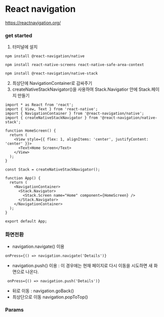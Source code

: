 # React navigation

https://reactnavigation.org/

### get started

1. 터미널에 설치

```
npm install @react-navigation/native

npm install react-native-screens react-native-safe-area-context

npm install @react-navigation/native-stack
```

2. 최상단에 NavigationContainer로 감싸주기
3. createNativeStackNavigator()을 사용하여 Stack.Navigatior 안에 Stack.페이지 만들기

```
import * as React from 'react';
import { View, Text } from 'react-native';
import { NavigationContainer } from '@react-navigation/native';
import { createNativeStackNavigator } from '@react-navigation/native-stack';

function HomeScreen() {
  return (
    <View style={{ flex: 1, alignItems: 'center', justifyContent: 'center' }}>
      <Text>Home Screen</Text>
    </View>
  );
}

const Stack = createNativeStackNavigator();

function App() {
  return (
    <NavigationContainer>
      <Stack.Navigator>
        <Stack.Screen name="Home" component={HomeScreen} />
      </Stack.Navigator>
    </NavigationContainer>
  );
}

export default App;
```

### 화면전환

- navigation.navigate() 이용

```
onPress={() => navigation.navigate('Details')}
```

- navigation.push() 이용 : 이 경우에는 현재 페이지로 다시 이동을 시도하면 새 화면으로 나온다.

```
 onPress={() => navigation.push('Details')}
```

- 뒤로 이동 : navigation.goBack()
- 최상단으로 이동 navigation.popToTop()

### Params

